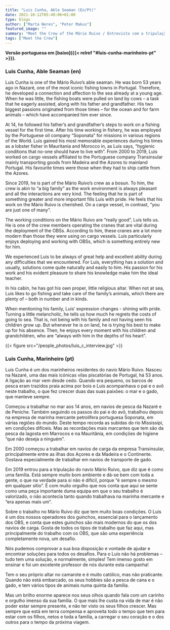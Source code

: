 ```yaml
---
title: "Luis Cunha, Able Seaman (En/Pt)"
date: 2021-10-12T05:49:06+01:00
type: blogs
author: ["Marta Neres", "Peter Makus"]
featured_image: ""
summary: "Meet the Crew of the Mário Ruivo / Entrevista com a tripulação do Mário Ruivo"
tags: ["Meet the Crew"]
---
```


**Versão portuguesa em [baixo]({{< relref "#luis-cunha-marinheiro-pt" >}}).**

### Luis Cunha, Able Seaman (en)

Luis Cunha is one of the Mário Ruivo’s able seaman. He was born 53 years ago in Nazaré, one of the most iconic fishing towns in Portugal. Therefore, he developed a connection and affection to the sea already at a young age. When he was little, the fishing boats were pulled on land by cows – a task that he eagerly assisted, along with his father and grandfather. His two biggest passions originated from those times – for the ocean and for farm animals – which have accompanied him ever since.

At 14, he followed his father’s and grandfather’s steps to work on a fishing vessel for the first time. After his time working in fishery, he was employed by the Portuguese oil company “Soponata” for missions in various regions of the World. Luis gained his most memorable experiences during his times as a lobster fisher in Mauritania and Morocco in, as Luis says, “hygienic conditions that no-one should have to live with”.
From 2000 to 2019, Luis worked on cargo vessels affiliated to the Portuguese company Transinsular mainly transporting goods from Madeira and the Azores to mainland Portugal. His favourite times were those when they had to ship cattle from the Azores.

Since 2019, he is part of the Mário Ruivo’s crew as a bosun. To him, the crew is akin to “a big family” as the work environment is always pleasant and all the interactions are very kind. The feeling that he is part of something greater and more important fills Luis with pride. He feels that his work on the Mário Ruivo is cherished. On a cargo vessel, in contrast, “you are just one of many”.

The working conditions on the Mário Ruivo are “really good”, Luis tells us. He is one of the crew members operating the cranes that are vital during the deployment of the OBSs. According to him, these cranes are a lot more modern than those they were using on cargo vessels. Luis particularly enjoys deploying and working with OBSs, which is something entirely new for him.

We experienced Luis to be always of great help and excellent ability during any difficulties that we encountered. For Luis, everything has a solution and usually, solutions come quite naturally and easily to him. His passion for his work and his evident pleasure to share his knowledge make him the ideal teacher.

In his cabin, he has got his own proper, little religious altar. When not at sea, Luis likes to go fishing and take care of the family’s animals, which there are plenty of – both in number and in kinds.

When mentioning his family, Luis’ expression changes  - shining with pride. Turning a little melancholic, he tells us how much he regrets the costs of going to sea. That is, not being with his family and not having seen his children grow up. But whenever he is on land, he is trying his best to make up for his absence. Then, he enjoys every moment with his children and grandchildren, who are “always with him in the depths of his heart”.

{{< figure src="/people_photos/luis_c_interview.jpg" >}}

### Luis Cunha, Marinheiro (pt)

Luis Cunha é um dos marinheiros residentes do navio Mário Ruivo. Nasceu na Nazaré, uma das mais icónicas vilas piscatórias de Portugal, há 53 anos. A ligação ao mar vem desde cedo. Quando era pequeno, os barcos de pesca eram trazidos praia acima por bois e Luis acompanhava o pai e o avô neste trabalho, o que fez crescer duas das suas paixões: o mar e o gado, que manteve sempre.

Começou a trabalhar no mar aos 14 anos, em navios de pesca da Nazaré e de Peniche. Também seguindo os passos do pai e do avô, trabalhou depois na empresa de marinha mercante petrolífera portuguesa Soponata, em várias regiões do mundo. Deste tempo recorda as subidas do rio Mississipi, em condições difíceis. Mas as recordações mais marcantes que tem são da pesca da lagosta em Marrocos e na Mauritânia, em condições de higiene “que não deseja a ninguém”.

Em 2000 começou a trabalhar em navios de carga da empresa Transinsular, principalmente entre as ilhas dos Açores e da Madeira e o Continente. Gostava especialmente de trabalhar em navios de transporte de gado.

Em 2019 entrou para a tripulação do navio Mário Ruivo, que diz que é como uma família. Está sempre muito bom ambiente e dá-se bem com toda a gente, o que na verdade para si não é difícil, porque “é sempre o mesmo em qualquer sítio”. É com muito orgulho que nos conta que aqui se sente como uma peça importante duma equipa em que o seu trabalho é valorizado, o não acontecia tanto quando trabalhava na marinha mercante e “era apenas mais um”.

Sobre o trabalho no Mário Ruivo diz que tem muito boas condições. O Luis é um dos nossos operadores dos guinchos, essencial para o lançamento dos OBS, e conta que estes guinchos são mais modernos do que os dos navios de carga. Gosta de todos os tipos de trabalho que faz aqui, mas principalmente do trabalho com os OBS, que são uma experiência completamente nova, um desafio.

Nós pudemos comprovar a sua boa disposição e vontade de ajudar e encontrar soluções para todos os desafios. Para o Luis não há problemas – tudo tem uma solução, e normalmente, simples! Tem imenso gosto em ensinar e foi um excelente professor de nós durante esta campanha!

Tem o seu próprio altar no camarote e é muito católico, mas não praticante. Quando não está embarcado, os seus hobbies são a pesca de cana e o gado, e tem vários tipos de animais numa quinta da família.

Mas um brilho enorme aparece nos seus olhos quando fala com um carinho e orgulho imenso da sua família. O que mais lhe custa na vida de mar é não poder estar sempre presente, e não ter visto os seus filhos crescer. Mas sempre que está em terra compensa e aproveita todo o tempo que tem para estar com os filhos, netos e toda a família, a carregar o seu coração e o dos outros para o tempo da próxima viagem.
